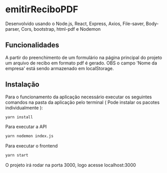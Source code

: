 # emitirReciboPDF

Desenvolvido usando o Node.js, React, Express, Axios, File-saver, Body-parser, Cors, bootstrap, html-pdf e Nodemon

## Funcionalidades

A partir do preenchimento de um formulário na página principal do projeto um arquivo de recibo em formato pdf é gerado.
OBS o campo 'Nome da empresa' está sendo armazenado em localStorage.

## Instalação

Para o funcionamento da aplicação necessário executar os seguintes comandos na pasta da aplicação pelo terminal ( Pode instalar os pacotes individualmente ):

```bash
yarn install
```

Para executar a API
```bash
yarn nodemon index.js
```

Para executar o frontend
```bash
yarn start
```

O projeto irá rodar na porta 3000, logo acesse localhost:3000

